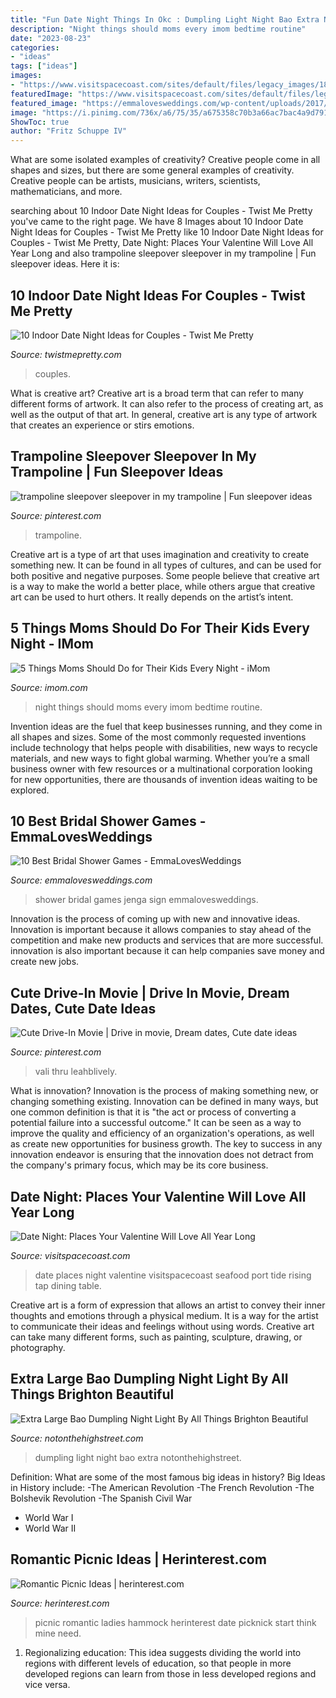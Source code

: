 ```yaml
---
title: "Fun Date Night Things In Okc : Dumpling Light Night Bao Extra Notonthehighstreet"
description: "Night things should moms every imom bedtime routine"
date: "2023-08-23"
categories:
- "ideas"
tags: ["ideas"]
images:
- "https://www.visitspacecoast.com/sites/default/files/legacy_images/1803_Exploration_Tower_9121_3486be8b-7f20-4894-827a-e4822fa2f47a.jpg"
featuredImage: "https://www.visitspacecoast.com/sites/default/files/legacy_images/1803_Exploration_Tower_9121_3486be8b-7f20-4894-827a-e4822fa2f47a.jpg"
featured_image: "https://emmalovesweddings.com/wp-content/uploads/2017/08/sign-a-jenga-with-memories-bridal-shower-games.jpg"
image: "https://i.pinimg.com/736x/a6/75/35/a675358c70b3a66ac7bac4a9d79170a8.jpg"
ShowToc: true
author: "Fritz Schuppe IV"
---
```



What are some isolated examples of creativity?
Creative people come in all shapes and sizes, but there are some general examples of creativity. Creative people can be artists, musicians, writers, scientists, mathematicians, and more.

	

		
searching about 10 Indoor Date Night Ideas for Couples - Twist Me Pretty you've came to the right page. We have 8 Images about 10 Indoor Date Night Ideas for Couples - Twist Me Pretty like 10 Indoor Date Night Ideas for Couples - Twist Me Pretty, Date Night: Places Your Valentine Will Love All Year Long and also trampoline sleepover sleepover in my trampoline | Fun sleepover ideas. Here it is:
		
    
## 10 Indoor Date Night Ideas For Couples - Twist Me Pretty

<img loading=lazy src="https://www.twistmepretty.com/wp-content/uploads/2020/05/IMG_4708.jpg" onerror="this.onerror=null;this.src='https://tse1.mm.bing.net/th?id=OIP.fEvqLtbBFcOIXKfkIzaDTgHaHJ&amp;pid=15.1';" alt="10 Indoor Date Night Ideas for Couples - Twist Me Pretty">

_Source: twistmepretty.com_

>couples. 

	

What is creative art?
Creative art is a broad term that can refer to many different forms of artwork. It can also refer to the process of creating art, as well as the output of that art. In general, creative art is any type of artwork that creates an experience or stirs emotions.

    
## Trampoline Sleepover Sleepover In My Trampoline | Fun Sleepover Ideas

<img loading=lazy src="https://i.pinimg.com/736x/66/d8/5a/66d85a11502f774333990dfc3f05ff4d.jpg" onerror="this.onerror=null;this.src='https://tse4.mm.bing.net/th?id=OIP.D43e0CRdUmk-QfFU1MYKrAHaIe&amp;pid=15.1';" alt="trampoline sleepover sleepover in my trampoline | Fun sleepover ideas">

_Source: pinterest.com_

>trampoline. 

	

Creative art is a type of art that uses imagination and creativity to create something new. It can be found in all types of cultures, and can be used for both positive and negative purposes. Some people believe that creative art is a way to make the world a better place, while others argue that creative art can be used to hurt others. It really depends on the artist’s intent.

    
## 5 Things Moms Should Do For Their Kids Every Night - IMom

<img loading=lazy src="http://www.imom.com/wp-content/uploads/2016/10/10-26-16-bedtime-routine.jpg" onerror="this.onerror=null;this.src='https://tse4.mm.bing.net/th?id=OIP.Phx4-iNSO77wVwfXfD3n0gHaDt&amp;pid=15.1';" alt="5 Things Moms Should Do for Their Kids Every Night - iMom">

_Source: imom.com_

>night things should moms every imom bedtime routine. 

	

Invention ideas are the fuel that keep businesses running, and they come in all shapes and sizes. Some of the most commonly requested inventions include technology that helps people with disabilities, new ways to recycle materials, and new ways to fight global warming. Whether you’re a small business owner with few resources or a multinational corporation looking for new opportunities, there are thousands of invention ideas waiting to be explored.

    
## 10 Best Bridal Shower Games - EmmaLovesWeddings

<img loading=lazy src="https://emmalovesweddings.com/wp-content/uploads/2017/08/sign-a-jenga-with-memories-bridal-shower-games.jpg" onerror="this.onerror=null;this.src='https://tse4.mm.bing.net/th?id=OIP.T2P3kt-_z1Ozjv0fVfFVFAHaLI&amp;pid=15.1';" alt="10 Best Bridal Shower Games - EmmaLovesWeddings">

_Source: emmalovesweddings.com_

>shower bridal games jenga sign emmalovesweddings. 

	

Innovation is the process of coming up with new and innovative ideas. Innovation is important because it allows companies to stay ahead of the competition and make new products and services that are more successful. innovation is also important because it can help companies save money and create new jobs.

    
## Cute Drive-In Movie | Drive In Movie, Dream Dates, Cute Date Ideas

<img loading=lazy src="https://i.pinimg.com/736x/a6/75/35/a675358c70b3a66ac7bac4a9d79170a8.jpg" onerror="this.onerror=null;this.src='https://tse1.mm.bing.net/th?id=OIP.c7xWGxg_VgseN26WeXCwSQHaJ3&amp;pid=15.1';" alt="Cute Drive-In Movie | Drive in movie, Dream dates, Cute date ideas">

_Source: pinterest.com_

>vali thru leahblively. 

	

What is innovation?
Innovation is the process of making something new, or changing something existing. Innovation can be defined in many ways, but one common definition is that it is "the act or process of converting a potential failure into a successful outcome." 
It can be seen as a way to improve the quality and efficiency of an organization's operations, as well as create new opportunities for business growth. 
The key to success in any innovation endeavor is ensuring that the innovation does not detract from the company's primary focus, which may be its core business.

    
## Date Night: Places Your Valentine Will Love All Year Long

<img loading=lazy src="https://www.visitspacecoast.com/sites/default/files/legacy_images/1803_Exploration_Tower_9121_3486be8b-7f20-4894-827a-e4822fa2f47a.jpg" onerror="this.onerror=null;this.src='https://tse4.mm.bing.net/th?id=OIP.aVAfTKj1zqNS_6AMBn-87gHaFD&amp;pid=15.1';" alt="Date Night: Places Your Valentine Will Love All Year Long">

_Source: visitspacecoast.com_

>date places night valentine visitspacecoast seafood port tide rising tap dining table. 

	

Creative art is a form of expression that allows an artist to convey their inner thoughts and emotions through a physical medium. It is a way for the artist to communicate their ideas and feelings without using words. Creative art can take many different forms, such as painting, sculpture, drawing, or photography.

    
## Extra Large Bao Dumpling Night Light By All Things Brighton Beautiful

<img loading=lazy src="https://cdn.notonthehighstreet.com/fs/96/49/37d8-2c9c-46e6-b6e4-0597e5b3e0bb/original_extra-large-bao-dumpling-night-light.jpg" onerror="this.onerror=null;this.src='https://tse3.mm.bing.net/th?id=OIP.wegpFzfeLiAx0f-lz3ry2wHaHa&amp;pid=15.1';" alt="Extra Large Bao Dumpling Night Light By All Things Brighton Beautiful">

_Source: notonthehighstreet.com_

>dumpling light night bao extra notonthehighstreet. 

	

Definition: What are some of the most famous big ideas in history?
Big Ideas in History include: 
-The American Revolution 
-The French Revolution 
-The Bolshevik Revolution 
-The Spanish Civil War 
- World War I 
- World War II

    
## Romantic Picnic Ideas | Herinterest.com

<img loading=lazy src="http://www.herinterest.com/wp-content/uploads/2013/12/639356ccad94b4018e64cd8409fa8758.jpg" onerror="this.onerror=null;this.src='https://tse4.mm.bing.net/th?id=OIP.y0ee7EXbhsQ98xQxI0_j2AHaLH&amp;pid=15.1';" alt="Romantic Picnic Ideas | herinterest.com">

_Source: herinterest.com_

>picnic romantic ladies hammock herinterest date picknick start think mine need. 

	

1. Regionalizing education: This idea suggests dividing the world into regions with different levels of education, so that people in more developed regions can learn from those in less developed regions and vice versa.

